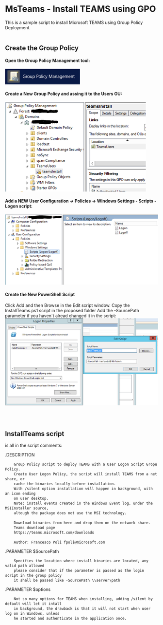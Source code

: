 # MsTeams - Install TEAMS using GPO

This is a sample script to install Microsoft TEAMS using Group Policy Deployment.
<br>
<br>
## Create the Group Policy

#### Open the Group Policy Management tool:
![Gpo Management Tool](https://github.com/francescopoli/MsTeams/raw/master/GPO_InstallPshell/Images/GPOManagement.png)

####  Create a New Group Policy and assing it to the Users OU:
![New Group Policy](https://github.com/francescopoli/MsTeams/raw/master/GPO_InstallPshell/Images/CreateNewPolicy.png)

#### Add a NEW User Configuration -> Policies -> Windows Settings - Scripts - Logon script:
![New User logon script](https://github.com/francescopoli/MsTeams/raw/master/GPO_InstallPshell/Images/ScriptLogonPolicy.PNG)

#### Create the New PowerShell Script
Click Add and then Browse in the Edit script window.
Copy the InstallTeams.ps1 script in the proposed folder
Add the -SourcePath parameter if you haven`t alread changed it in the script:
![Powershell logon script](https://github.com/francescopoli/MsTeams/raw/master/GPO_InstallPshell/Images/AddNewPowershellScript.PNG)

<br>
<br>

## InstallTeams script
is all in the script comments:

.DESCRIPTION

        Group Policy script to deploy TEAMS with a User Logon Script Gropu Policy.
        Create User Logon Policy, the script will install TEAMS from a net share, or
        cache the binaries locally before installation. 
        With /silent option installation will happen in background, with an icon ending 
        on user desktop.
        Note: install events created in the Windows Event log, under the MSIInstaller source,
        altough the package does not use the MSI technology.

        Download binaries from here and drop them on the network share.
        Teams download page
        https://teams.microsoft.com/downloads
        
        Author: Francesco Poli fpoli@microsoft.com
			
.PARAMETER $SourcePath

        Specifies the location where install binaries are located, any valid path allowed
        please consider that if the parameter is passed as the login script in the group policy
        it shall be passed like -SourcePath \\server\path
	
.PARAMETER $options 

        Not so many options for TEAMS when installing, adding /silent by default will let it intall
        in background, the drawback is that it will not start when user log on in Windows, unless
        he started and authenticate in the application once.